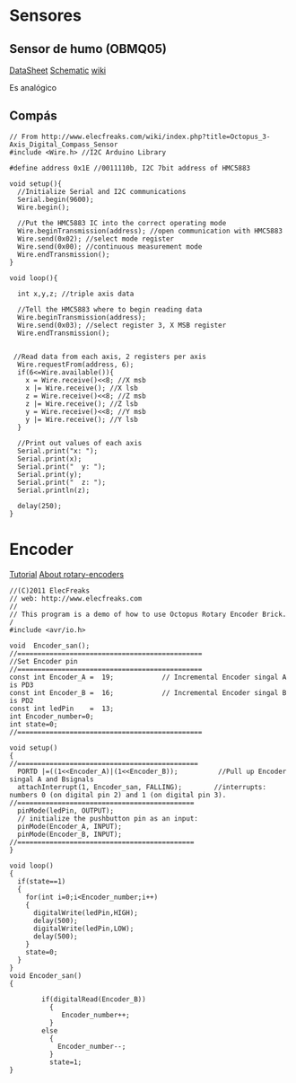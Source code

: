 # Sensores

## Sensor de humo (OBMQ05)

[DataSheet](http://elecfreaks.com/estore/download/EF04029-MQ5.pdf)
[Schematic](http://elecfreaks.com/estore/download/EF04029-GAS.pdf)
[wiki](http://www.elecfreaks.com/wiki/index.php?title=Octopus_Smoke_Sensor_MQ-2/MQ-5_Brick)

Es analógico
## Compás

    // From http://www.elecfreaks.com/wiki/index.php?title=Octopus_3-Axis_Digital_Compass_Sensor
    #include <Wire.h> //I2C Arduino Library

    #define address 0x1E //0011110b, I2C 7bit address of HMC5883

    void setup(){
      //Initialize Serial and I2C communications
      Serial.begin(9600);
      Wire.begin();

      //Put the HMC5883 IC into the correct operating mode
      Wire.beginTransmission(address); //open communication with HMC5883
      Wire.send(0x02); //select mode register
      Wire.send(0x00); //continuous measurement mode
      Wire.endTransmission();
    }

    void loop(){

      int x,y,z; //triple axis data

      //Tell the HMC5883 where to begin reading data
      Wire.beginTransmission(address);
      Wire.send(0x03); //select register 3, X MSB register
      Wire.endTransmission();


     //Read data from each axis, 2 registers per axis
      Wire.requestFrom(address, 6);
      if(6<=Wire.available()){
        x = Wire.receive()<<8; //X msb
        x |= Wire.receive(); //X lsb
        z = Wire.receive()<<8; //Z msb
        z |= Wire.receive(); //Z lsb
        y = Wire.receive()<<8; //Y msb
        y |= Wire.receive(); //Y lsb
      }

      //Print out values of each axis
      Serial.print("x: ");
      Serial.print(x);
      Serial.print("  y: ");
      Serial.print(y);
      Serial.print("  z: ");
      Serial.println(z);

      delay(250);
    }

# Encoder

[Tutorial](http://bildr.org/2012/08/rotary-encoder-arduino/)
[About rotary-encoders](http://playground.arduino.cc/Main/RotaryEncoders)

    //(C)2011 ElecFreaks
    // web: http://www.elecfreaks.com
    //
    // This program is a demo of how to use Octopus Rotary Encoder Brick.
    /
    #include <avr/io.h>

    void  Encoder_san();
    //==============================================
    //Set Encoder pin
    //==============================================
    const int Encoder_A =  19;            // Incremental Encoder singal A is PD3
    const int Encoder_B =  16;            // Incremental Encoder singal B is PD2
    const int ledPin    =  13;
    int Encoder_number=0;
    int state=0;
    //==============================================

    void setup()
    {
    //=============================================  
      PORTD |=((1<<Encoder_A)|(1<<Encoder_B));          //Pull up Encoder singal A and Bsignals
      attachInterrupt(1, Encoder_san, FALLING);        //interrupts: numbers 0 (on digital pin 2) and 1 (on digital pin 3).
    //============================================
      pinMode(ledPin, OUTPUT);      
      // initialize the pushbutton pin as an input:
      pinMode(Encoder_A, INPUT);
      pinMode(Encoder_B, INPUT);
    //============================================    
    }

    void loop()
    {
      if(state==1)
      {  
        for(int i=0;i<Encoder_number;i++)
        {
          digitalWrite(ledPin,HIGH);
          delay(500);
          digitalWrite(ledPin,LOW);
          delay(500);
        }
        state=0;
      }
    }
    void Encoder_san()
    {  

            if(digitalRead(Encoder_B))
              {
                 Encoder_number++;
              }
            else
              {  
                Encoder_number--;
              }     
              state=1;
    }
